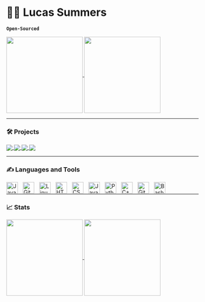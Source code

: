 # 🚣‍♀️ Lucas Summers

**`Open-Sourced`**

<a href="https://gist.github.com/Lucas-Summers/a39f45b2563e3c67eaefe7a904fb3b5f">
  <img height=200 align="center" src="https://github-readme-stats.vercel.app/api/gist?id=a39f45b2563e3c67eaefe7a904fb3b5f&theme=transparent" />
</a>

<a href="https://gist.github.com/Lucas-Summers/ec63af9e46f06a839c7d584b0bc1123e">
  <img height=200 align="center" src="https://github-readme-stats.vercel.app/api/gist?id=ec63af9e46f06a839c7d584b0bc1123e&theme=transparent&description_lines_count=8" />
</a>

---

### 🛠️ Projects

<a href="https://github.com/Lucas-Summers/GTObot">
  <img align="center" src="https://github-readme-stats.vercel.app/api/pin/?username=Lucas-Summers&repo=GTObot&theme=transparent&description_lines_count=3" />
</a>

<a href="https://github.com/Lucas-Summers/mytar">
  <img align="center" src="https://github-readme-stats.vercel.app/api/pin/?username=Lucas-Summers&repo=mytar&theme=transparent&description_lines_count=3" />
</a>

<a href="https://github.com/Lucas-Summers/nnn">
  <img align="center" src="https://github-readme-stats.vercel.app/api/pin/?username=Lucas-Summers&repo=nnn&theme=transparent&description_lines_count=3&show_owner=true" />
</a>

<a href="https://github.com/Lucas-Summers/nnn">
  <img align="center" src="https://github-readme-stats.vercel.app/api/pin/?username=Lucas-Summers&repo=nnn&theme=transparent&description_lines_count=3&show_owner=true" />
</a>

---

### ✍️ Languages and Tools

<img align="left" alt="Java" width="30px" style="padding-right:10px;" src="https://cdn.jsdelivr.net/gh/devicons/devicon/icons/java/java-original.svg"/>
<img align="left" alt="Git" width="30px" style="padding-right:10px;" src="https://cdn.jsdelivr.net/gh/devicons/devicon/icons/git/git-original.svg" />
<img align="left" alt="Linux" width="30px" style="padding-right:10px;" src="https://cdn.jsdelivr.net/gh/devicons/devicon/icons/linux/linux-original.svg" />
<img align="left" alt="HTML" width="30px" style="padding-right:10px;" src="https://cdn.jsdelivr.net/gh/devicons/devicon/icons/html5/html5-plain.svg" />
<img align="left" alt="CSS" width="30px" style="padding-right:10px;" src="https://cdn.jsdelivr.net/gh/devicons/devicon/icons/css3/css3-plain.svg" />
<img align="left" alt="JavaScript" width="30px" style="padding-right:10px;" src="https://cdn.jsdelivr.net/gh/devicons/devicon/icons/javascript/javascript-plain.svg" />
<img align="left" alt="Python" width="30px" style="padding-right:10px;" src="https://cdn.jsdelivr.net/gh/devicons/devicon/icons/python/python-plain.svg" />
<img align="left" alt="C++" width="30px" style="padding-right:10px;" src="https://cdn.jsdelivr.net/gh/devicons/devicon/icons/cplusplus/cplusplus-line.svg" />
<img align="left" alt="GitHub" width="30px" style="padding-right:10px;" src="https://cdn.jsdelivr.net/gh/devicons/devicon/icons/github/github-original.svg" />
<img align="left" alt="Bash" width="30px" style="padding-right:10px;" src="https://cdn.jsdelivr.net/gh/devicons/devicon/icons/bash/bash-original.svg" />
<br />

---

### 📈 Stats

<a href="https://github.com/Lucas-Summers">
  <img height=200 align="center" src="https://github-readme-stats.vercel.app/api?username=Lucas-Summers&show_icons=true&rank_icon=github&theme=transparent" />
</a>

<a href="https://github.com/Lucas-Summers">
  <img height=200 align="center" src="https://github-readme-stats.vercel.app/api/top-langs/?username=Lucas-Summers&layout=donut&theme=transparent" />
</a>
